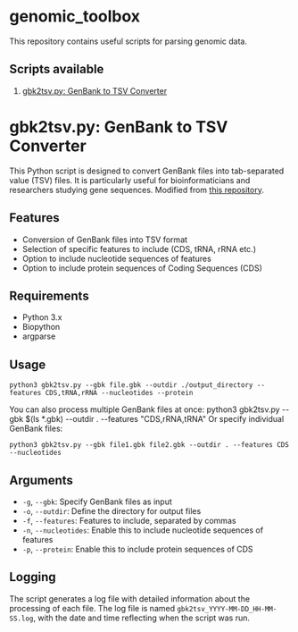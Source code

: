 # genomic_toolbox
This repository contains useful scripts for parsing genomic data.

## Scripts available
1. [gbk2tsv.py: GenBank to TSV Converter](#gbk2tsvpy-genbank-to-tsv-converter)

# gbk2tsv.py: GenBank to TSV Converter

This Python script is designed to convert GenBank files into tab-separated value (TSV) files. It is particularly useful for bioinformaticians and researchers studying gene sequences. 
Modified from [this repository](https://github.com/wanyuac/BINF_toolkit/blob/master/gbk2tsv.py).

## Features

- Conversion of GenBank files into TSV format
- Selection of specific features to include (CDS, tRNA, rRNA etc.)
- Option to include nucleotide sequences of features
- Option to include protein sequences of Coding Sequences (CDS)

## Requirements

- Python 3.x
- Biopython
- argparse

## Usage
```
python3 gbk2tsv.py --gbk file.gbk --outdir ./output_directory --features CDS,tRNA,rRNA --nucleotides --protein
```

You can also process multiple GenBank files at once:
python3 gbk2tsv.py --gbk $(ls *.gbk) --outdir . --features "CDS,rRNA,tRNA"
Or specify individual GenBank files:

```
python3 gbk2tsv.py --gbk file1.gbk file2.gbk --outdir . --features CDS --nucleotides
```

## Arguments

- `-g`, `--gbk`: Specify GenBank files as input
- `-o`, `--outdir`: Define the directory for output files
- `-f`, `--features`: Features to include, separated by commas
- `-n`, `--nucleotides`: Enable this to include nucleotide sequences of features
- `-p`, `--protein`: Enable this to include protein sequences of CDS

## Logging

The script generates a log file with detailed information about the processing of each file. The log file is named `gbk2tsv_YYYY-MM-DD_HH-MM-SS.log`, with the date and time reflecting when the script was run.

